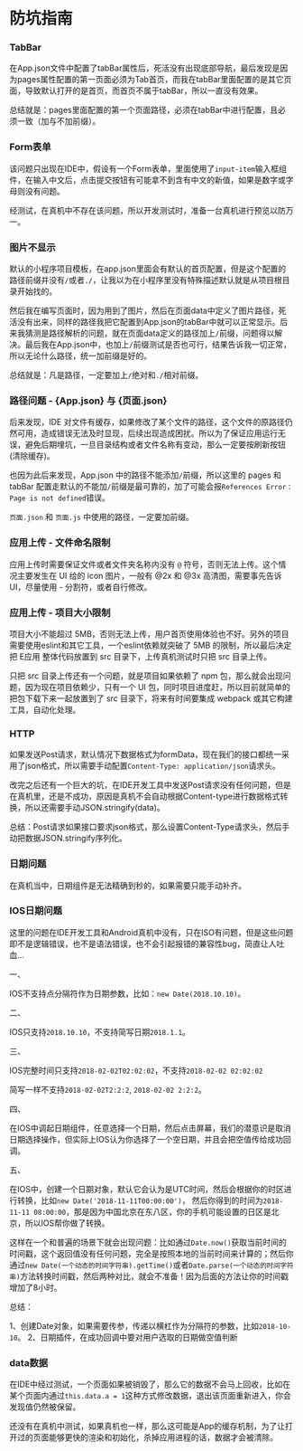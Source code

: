 # 防坑指南

### TabBar

在App.json文件中配置了tabBar属性后，死活没有出现底部导航，最后发现是因为pages属性配置的第一页面必须为Tab首页，而我在tabBar里面配置的是其它页面，导致默认打开的是首页，而首页不属于tabBar，所以一直没有效果。

总结就是：pages里面配置的第一个页面路径，必须在tabBar中进行配置，且必须一致（加与不加前缀）。

### Form表单

该问题只出现在IDE中，假设有一个Form表单，里面使用了`input-item`输入框组件，在输入中文后，点击提交按钮有可能拿不到含有中文的新值，如果是数字或字母则没有问题。

经测试，在真机中不存在该问题，所以开发测试时，准备一台真机进行预览以防万一。

### 图片不显示

默认的小程序项目模板，在app.json里面会有默认的首页配置，但是这个配置的路径前缀并没有`/`或者`./`，让我以为在小程序里没有特殊描述默认就是从项目根目录开始找的。

然后我在编写页面时，因为用到了图片，然后在页面data中定义了图片路径，死活没有出来，同样的路径我把它配置到App.json的tabBar中就可以正常显示。后来我猜测是路径解析的问题，就在页面data定义的路径加上`/`前缀，问题得以解决。最后我在App.json中，也加上`/`前缀测试是否也可行，结果告诉我一切正常，所以无论什么路径，统一加前缀是好的。

总结就是：凡是路径，一定要加上`/`绝对和`./`相对前缀。

### 路径问题 - {App.json} 与 {页面.json}

后来发现，IDE 对文件有缓存，如果修改了某个文件的路径，这个文件的原路径仍然可用，造成错误无法及时显现，后续出现造成困扰。所以为了保证应用运行无误，避免后期埋坑，一旦目录结构或者文件名称有变动，那么一定要按刷新按钮(清除缓存)。

也因为此后来发现，App.json 中的路径不能添加`/`前缀，所以这里的 pages 和 tabBar 配置走默认的不能加`/`前缀是最可靠的，加了可能会报`References Error：Page is not defined`错误。

`页面.json` 和 `页面.js` 中使用的路径，一定要加前缀。

### 应用上传 - 文件命名限制

应用上传时需要保证文件或者文件夹名称内没有 `@` 符号，否则无法上传。这个情况主要发生在 UI 给的 icon 图片，一般有 @2x 和 @3x 高清图，需要事先告诉 UI，尽量使用 - 分割符，或者自行修改。

### 应用上传 - 项目大小限制

项目大小不能超过 5MB，否则无法上传，用户首页使用体验也不好。另外的项目需要使用eslint和其它工具，一个eslint依赖就突破了 5MB 的限制，所以最后决定把 E应用 整体代码放置到 src 目录下，上传真机测试时只把 src 目录上传。

只把 src 目录上传还有一个问题，就是项目如果依赖了 npm 包，那么就会出现问题，因为现在项目依赖少，只有一个 UI 包，同时项目进度赶，所以目前就简单的把包下载下来一起放置到了 src 目录下，将来有时间要集成 webpack 或其它构建工具，自动化处理。

### HTTP

如果发送Post请求，默认情况下数据格式为formData，现在我们的接口都统一采用了json格式，所以需要手动配置`Content-Type: application/json`请求头。

改完之后还有一个巨大的坑，在IDE开发工具中发送Post请求没有任何问题，但是在真机里，还是不成功，原因是真机不会自动根据Content-type进行数据格式转换，所以还需要手动JSON.stringify(data)。

总结：Post请求如果接口要求json格式，那么设置Content-Type请求头，然后手动把数据JSON.stringify序列化。

### 日期问题

在真机当中，日期组件是无法精确到秒的，如果需要只能手动补齐。

### IOS日期问题

这里的问题在IDE开发工具和Android真机中没有，只在ISO有问题，但是这些问题即不是逻辑错误，也不是语法错误，也不会引起报错的兼容性bug，简直让人吐血...

一、

IOS不支持点分隔符作为日期参数，比如：`new Date(2018.10.10)`。

二、

IOS只支持`2018.10.10`，不支持简写日期`2018.1.1`。

三、

IOS完整时间只支持`2018-02-02T02:02:02`，不支持`2018-02-02 02:02:02`

简写一样不支持`2018-02-02T2:2:2`, `2018-02-02 2:2:2`。

四、

在IOS中调起日期组件，任意选择一个日期，然后点击屏幕，我们的潜意识是取消日期选择操作，但实际上IOS认为你选择了一个空日期，并且会把空值传给成功回调。

五、

在IOS中，创建一个日期对象，默认它会认为是UTC时间，然后会根据你的时区进行转换，比如`new Date('2018-11-11T00:00:00')`，
然后你得到的时间为`2018-11-11 08:00:00`，那是因为中国北京在东八区，你的手机可能设置的日区是北京，所以IOS帮你做了转换。

这样在一个和普遍的场景下就会出现问题：比如通过`Date.now()`获取当前时间的时间戳，这个返回值没有任何问题，完全是按照本地的当前时间来计算的；然后你通过`new Date(一个动态的时间字符串).getTime()`或者`Date.parse(一个动态的时间字符串)`方法转换时间戳，然后两种对比，就会不准备！因为后面的方法让你的时间戳增加了8小时。

总结：

1、创建Date对象，如果需要传参，传递以横杠作为分隔符的参数，比如`2018-10-10`。
2、日期插件，在成功回调中要对用户选取的日期做空值判断

### data数据

在IDE中经过测试，一个页面如果被销毁了，那么它的数据不会马上回收，比如在某个页面内通过`this.data.a = 1`这种方式修改数据，退出该页面重新进入，你会发现值仍然被保留。

还没有在真机中测试，如果真机也一样，那么这可能是App的缓存机制，为了让打开过的页面能够更快的渲染和初始化，杀掉应用进程的话，数据才会被清除。
